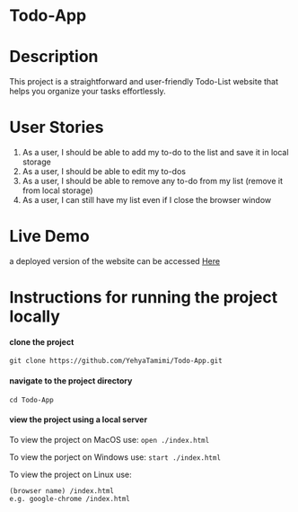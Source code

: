 # Todo-App

# Description

This project is a straightforward and user-friendly Todo-List website that helps you organize your tasks effortlessly.

# User Stories

1. As a user, I should be able to add my to-do to the list and save it in local storage
2. As a user, I should be able to edit my to-dos
3. As a user, I should be able to remove any to-do from my list (remove it from local storage)
4. As a user, I can still have my list even if I close the browser window

# Live Demo

a deployed version of the website can be accessed [Here](https://yehyatamimi.github.io/Portfolio/)

# Instructions for running the project locally

#### clone the project
`git clone https://github.com/YehyaTamimi/Todo-App.git`

#### navigate to the project directory 
`cd Todo-App`

#### view the project using a local server

To view the project on MacOS use:
`open ./index.html`

To view the porject on Windows use:
`start ./index.html`

To view the project on Linux use:
```
(browser name) /index.html
e.g. google-chrome /index.html

```

